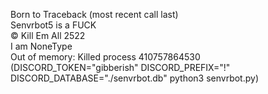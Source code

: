 Born to Traceback (most recent call last)\
Senvrbot5 is a FUCK\
©️ Kill Em All 2522\
I am NoneType\
Out of memory: Killed process 410757864530 (DISCORD_TOKEN="gibberish" DISCORD_PREFIX="!" DISCORD_DATABASE="./senvrbot.db" python3 senvrbot.py)
